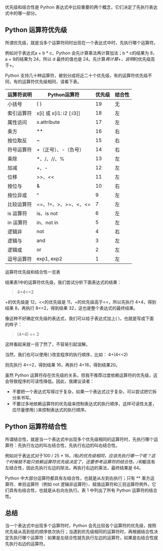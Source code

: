 优先级和结合性是 Python 表达式中比较重要的两个概念，它们决定了先执行表达式中的哪一部分。
## Python 运算符优先级
所谓优先级，就是当多个运算符同时出现在一个表达式中时，先执行哪个运算符。

例如对于表达式a + b * c，Python 会先计算乘法再计算加法；b * c的结果为 8，a + 8的结果为 24，所以 d 最终的值也是 24。先计算*再计算+，说明*的优先级高于+。

Python 支持几十种运算符，被划分成将近二十个优先级，有的运算符优先级不同，有的运算符优先级相同，请看下表。


|运算符说明	| Python运算符|	优先级	|结合性|	
|  ----  | ----  |----  |----  |
|小括号	|( )	|19	|无	|
|索引运算符	|x[i] 或 x[i1: i2 [:i3]]|	18	|左|
|属性访问	|x.attribute	|17	|左|
|乘方	|**	|16	|右|
|按位取反	|~	|15	|右|
|符号运算符	|+（正号）、-（负号）|	14	|右|
|乘除	|*、/、//、%	|13	|左|
|加减	|+、-	|12	|左|
|位移	|>>、<<	|11	|左|
|按位与	|&	|10	|右|
|按位异或	|^	|9	|左|
|比较运算符	|==、!=、>、>=、<、<= |	7	|左|
|is 运算符	|is、is not|	6	|左|
|in 运算符	|in、not in	|5	|左|
|逻辑非	|not	|4	|右|
|逻辑与	|and	|3	|左|
|逻辑或	|or	|2	|左|
|逗号运算符	|exp1, exp2	|1	|左|

运算符优先级和结合性一览表

结果表1中的运算符优先级，我们尝试分析下面表达式的结果：
> 4+4<<2

+的优先级是 12，<<的优先级是 11，+的优先级高于<<，所以先执行 4+4，得到结果 8，再执行 8<<2，得到结果 32，这也是整个表达式的最终结果。

像这种不好确定优先级的表达式，我们可以给子表达式加上( )，也就是写成下面的样子：
> (4+4) << 2

这样看起来就一目了然了，不容易引起误解。

当然，我们也可以使用( )改变程序的执行顺序，比如：
4+(4<<2)

则先执行 4<<2，得到结果 16，再执行 4+16，得到结果20。

虽然 Python 运算符存在优先级的关系，但我不推荐过度依赖运算符的优先级，这会导致程序的可读性降低。因此，我建议读者：
- 不要把一个表达式写得过于复杂，如果一个表达式过于复杂，可以尝试把它拆分来书写。
- 不要过多地依赖运算符的优先级来控制表达式的执行顺序，这样可读性太差，应尽量使用( )来控制表达式的执行顺序。

## Python 运算符结合性

所谓结合性，就是当一个表达式中出现多个优先级相同的运算符时，先执行哪个运算符：先执行左边的叫左结合性，先执行右边的叫右结合性。

例如对于表达式对于100 / 25 * 16，/和*的优先级相同，应该先执行哪一个呢？这个时候就不能只依赖运算符优先级决定了，还要参考运算符的结合性。/和*都具有左结合性，因此先执行左边的除法，再执行右边的乘法，最终结果是 64。

Python 中大部分运算符都具有左结合性，也就是从左到右执行；只有 ** 乘方运算符、单目运算符（例如 not 逻辑非运算符）、赋值运算符和三目运算符例外，它们具有右结合性，也就是从右向左执行。表 1 中列出了所有 Python 运算符的结合性。
## 总结
当一个表达式中出现多个运算符时，Python 会先比较各个运算符的优先级，按照优先级从高到低的顺序依次执行；当遇到优先级相同的运算符时，再根据结合性决定先执行哪个运算符：如果是左结合性就先执行左边的运算符，如果是右结合性就先执行右边的运算符。